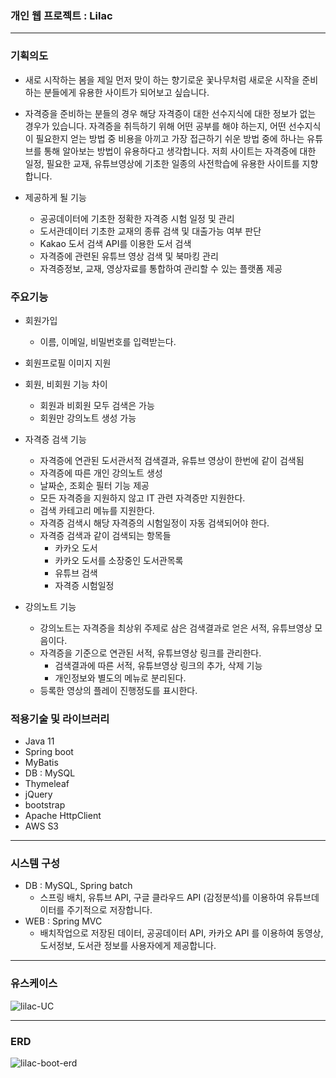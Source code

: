 ### 개인 웹 프로젝트 : Lilac
---

### 기획의도

- 새로 시작하는 봄을 제일 먼저 맞이 하는 향기로운 꽃나무처럼 새로운 시작을 준비하는 분들에게 유용한 사이트가 되어보고 싶습니다.

- 자격증을 준비하는 분들의 경우 해당 자격증이 대한 선수지식에 대한 정보가 없는 경우가 있습니다.
자격증을 취득하기 위해 어떤 공부를 해야 하는지, 어떤 선수지식이 필요한지 얻는 방법 중
비용을 아끼고 가장 접근하기 쉬운 방법 중에 하나는 유튜브를 통해 알아보는 방법이 유용하다고 생각합니다.
저희 사이트는 자격증에 대한 일정, 필요한 교재, 유튜브영상에 기초한 일종의 사전학습에 유용한 사이트를 지향합니다.

- 제공하게 될 기능
    - 공공데이터에 기초한 정확한 자격증 시험 일정 및 관리
    - 도서관데이터 기초한 교재의 종류 검색 및 대출가능 여부 판단
    - Kakao 도서 검색 API를 이용한 도서 검색
    - 자격증에 관련된 유튜브 영상 검색 및 북마킹 관리
    - 자격증정보, 교재, 영상자료를 통합하여 관리할 수 있는 플랫폼 제공

### 주요기능

- 회원가입
    - 이름, 이메일, 비밀번호를 입력받는다.
- 회원프로필 이미지 지원
- 회원, 비회원 기능 차이
    - 회원과 비회원 모두 검색은 가능
    - 회원만 강의노트 생성 가능
    
- 자격증 검색 기능
    - 자격증에 연관된 도서관서적 검색결과, 유튜브 영상이 한번에 같이 검색됨
    - 자격증에 따른 개인 강의노트 생성
    - 날짜순, 조회순 필터 기능 제공
    - 모든 자격증을 지원하지 않고 IT 관련 자격증만 지원한다.
    - 검색 카테고리 메뉴를 지원한다.
    - 자격증 검색시 해당 자격증의 시험일정이 자동 검색되어야 한다.
    - 자격증 검색과 같이 검색되는 항목들
        - 카카오 도서
        - 카카오 도서를 소장중인 도서관목록
        - 유튜브 검색
        - 자격증 시험일정
    
- 강의노트 기능
    - 강의노트는 자격증을 최상위 주제로 삼은 검색결과로 얻은 서적, 유튜브영상 모음이다.
    - 자격증을 기준으로 연관된 서적, 유튜브영상 링크를 관리한다.
        - 검색결과에 따른 서적, 유튜브영상 링크의 추가, 삭제 기능
        - 개인정보와 별도의 메뉴로 분리된다.
    - 등록한 영상의 플레이 진행정도를 표시한다.
    
    
### 적용기술 및 라이브러리
- Java 11
- Spring boot
- MyBatis
- DB : MySQL
- Thymeleaf
- jQuery
- bootstrap
- Apache HttpClient
- AWS S3

---
### 시스템 구성
- DB : MySQL, Spring batch
    - 스프링 배치, 유튜브 API, 구글 클라우드 API (감정분석)를 이용하여 유튜브데이터를 주기적으로 저장합니다.
- WEB : Spring MVC
    - 배치작업으로 저장된 데이터, 공공데이터 API, 카카오 API 를 이용하여 동영상, 도서정보, 도서관 정보를 사용자에게 제공합니다.
---
### 유스케이스
![lilac-UC](https://user-images.githubusercontent.com/113125088/220843275-60748186-06d2-4bfc-8b1d-8edf646af58f.png)

---
### ERD
![lilac-boot-erd](https://user-images.githubusercontent.com/113125088/220843469-8b18a4b8-9f9e-480a-a0bd-82ddf256082c.png)
